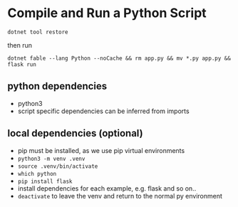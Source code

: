 # Compile and Run a Python Script

```
dotnet tool restore
```

then run

```
dotnet fable --lang Python --noCache && rm app.py && mv *.py app.py && flask run
```

## python dependencies

* python3
* script specific dependencies can be inferred from imports

## local dependencies (optional)

* pip must be installed, as we use pip virtual environments
* `python3 -m venv .venv`
* `source .venv/bin/activate`
* `which python`
* `pip install flask`
* install dependencies for each example, e.g. flask and so on..
* `deactivate` to leave the venv and return to the normal py environment
